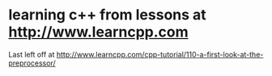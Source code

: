 # learning c++ from lessons at http://www.learncpp.com

Last left off at http://www.learncpp.com/cpp-tutorial/110-a-first-look-at-the-preprocessor/